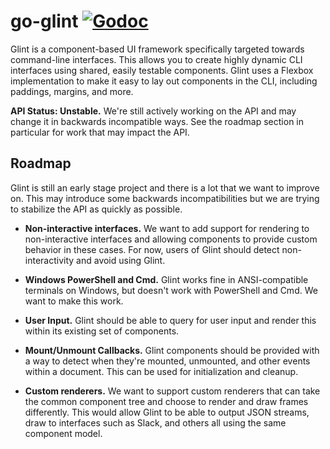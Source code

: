 # go-glint [![Godoc](https://godoc.org/github.com/mitchellh/go-glint?status.svg)](https://godoc.org/github.com/mitchellh/go-glint)

Glint is a component-based UI framework specifically targeted towards
command-line interfaces. This allows you to create highly dynamic CLI interfaces
using shared, easily testable components. Glint uses a Flexbox implementation
to make it easy to lay out components in the CLI, including paddings, margins,
and more.

**API Status: Unstable.** We're still actively working on the API and
may change it in backwards incompatible ways. See the roadmap section in
particular for work that may impact the API.

## Roadmap

Glint is still an early stage project and there is a lot that we want to
improve on. This may introduce some backwards incompatibilities but we are
trying to stabilize the API as quickly as possible.

* **Non-interactive interfaces.** We want to add support for rendering to
non-interactive interfaces and allowing components to provide custom behavior
in these cases. For now, users of Glint should detect non-interactivity and
avoid using Glint.

* **Windows PowerShell and Cmd.** Glint works fine in ANSI-compatible terminals
on Windows, but doesn't work with PowerShell and Cmd. We want to make this
work.

* **User Input.** Glint should be able to query for user input and render
this within its existing set of components.

* **Mount/Unmount Callbacks.** Glint components should be provided with a way
to detect when they're mounted, unmounted, and other events within a document.
This can be used for initialization and cleanup.

* **Custom renderers.** We want to support custom renderers that can take
the common component tree and choose to render and draw frames differently.
This would allow Glint to be able to output JSON streams, draw to interfaces
such as Slack, and others all using the same component model.

